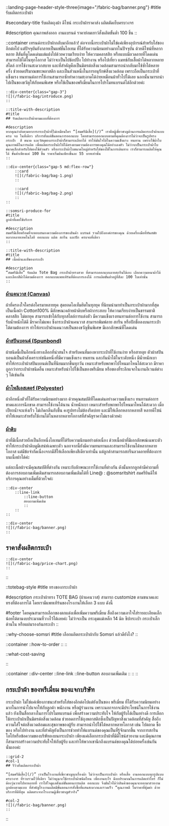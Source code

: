 ::landing-page-header-style-three{image="/fabric-bag/banner.png"}
#title
รับผลิตกระเป๋าผ้า

#secondary-title
รับผลิตถุงผ้า ดีไซน์ กระเป๋าผ้าราคาส่ง ผลิตตัดเย็บครบวงจร

#description
คุณภาพส่งออก งานแบรนด์ ราคาย่อมเยาว์สั่งผลิตขั้นต่ำ 100 ชิ้น
::

::container
<ProseP class="text-center">เทรนด์กระเป๋าผ้ากลับมาอีกแล้ว! ต่อจากนี้กระเป๋าผ้าไม่ใช่แค่เพียงอุปกรณ์สำหรับใส่ของอีกต่อไป แต่ปัจจุบันยังกลายเป็นแฟชั่นไอเทม ที่ได้รับความนิยมอย่างมากในปัจจุบัน ด้วยดีไซน์ที่หลากหลาย สีสันที่ดูโดดเด่นแต่แฝงไปด้วยความเรียบง่าย ให้ความคลาสสิก หรือแบบมีลวดลายที่โดดเด่น สามารถใช้ได้ในทุกโอกาส ไม่ว่าจะเป็นไปช้อปปิ้ง ไปทำงาน หรือไปเที่ยว แมทช์กับเสื้อผ้าได้หลากหลายสไตล์ การใช้งานสะดวกสบาย และที่สำคัญคือเป็นมิตรต่อสิ่งแวดล้อมสามารถนำกลับมาใช้ซ้ำได้หลายครั้ง ช่วยลดปริมาณขยะพลาสติก และเป็นส่วนหนึ่งในการอนุรักษ์สิ่งแวดล้อม เพราะถือเป็นกระเป๋าที่แข็งแรง ทนทานต่อการใช้งานสามารถซักทำความสะอาดได้ง่ายเหมือนผ้าทั่วไปได้เลย นอกนั้นามารถนำไปเป็นของขวัญให้กับคนพิเศษ หรือใช้เป็นของพรีเมี่ยมในการโปรโมทแบรนด์ได้อีกด้วยค่ะ</ProseP>

    ::div-center{class="gap-3"}
    ![](/fabric-bag/introduce.png)
    ::

    ::title-with-description
    #title
    ## รับผลิตกระเป๋าผ้าตามแบบที่ต้องการ

    #description
    หากคุณกำลังตามหาการกระเป๋าผ้าที่ไม่เหมือนใคร “[สมศรีมีเสื้อ](/)” เราคือผู้เชี่ยวชาญด้านการผลิตกระเป๋าผ้าแบบครบ จบ ในที่เดียว บริการตั้งแต่ขั้นตอนการออกแบบ โดยสามารถออกแบบตามที่คุณต้องการไม่ว่าจะเป็นรูปทรงกระเป๋า  สี ขนาด และวัสดุของกระเป๋าผ้าก็สามารถเลือกได้ ทำให้มั่นใจได้ในความแข็งแรง ทนทาน เพราะใช้ผ้าใบคุณภาพดีในการผลิต เพื่อผลิตกระเป๋าผ้าให้ได้ตรงตามความต้องการของคุณได้อย่างลงตัว ไม่ว่าจะเป็นกระเป๋าผ้าใบขนาดเล็กสำหรับใส่ของใช้ส่วนตัว หรือกระเป๋าผ้าใบขนาดใหญ่สำหรับใส่ของใช้ในการเดินทาง เราก็สามารถผลิตให้คุณได้ ขั้นต่ำเพียงแค่ 100 ชิ้น ราคาเริ่มต้นเพียงชิ้นละ 55 บาทเท่านั้น 
    ::

    ::div-center{class="gap-5 md:flex-row"}
        ::card
        ![](/fabric-bag/bag-1.png)
        ::

        ::card
        ![](/fabric-bag/bag-2.png)
        ::
    ::

    ::somsri-produce-for
    #title
    ลูกค้าที่เคยใช้บริการ

    #description
    สมศรีมีเสื้อพร้อมที่จะตอบสนองความต้องการของสินค้า แบรนด์ รวมไปถึงองค์กรของคุณ ด้วยเครื่องมือที่ทันสมัยหลากหลายเทคโนโลยี ออกแบบ ผลิต สกรีน และปัก ครบจบที่เดียว
    ::

    ::title-with-description
    #title
    ## เนื้อผ้าและสีของกระเป๋า 

    #description
    “สมศรีมีเสื้อ” รับผลิต Tote Bag กระเป๋าผ้าทรงสวย ที่สามารถออกแบบลายสกรีนได้เอง เลือกความหนาผ้าได้ และเลือกสีผ้าได้ตามต้องการ ออกแบบแพทเทิร์นที่ต้องการเองได้ การผลิตขั้นต่ำอยู่ที่สีละ 100 ใบเท่านั้น
    ::

### [ผ้าแคนวาส (Canvas)](https://www.youtube.com/watch?v=NWYxjTwmygE)

ผ้าที่ครองใจใครต่อใครมาหลายยุค สุดยอดไอเท็มฮิตในทุกยุค ที่นิยมนำมาทำเป็นกระเป๋าผ้ามากที่สุด เป็นเนื้อผ้า Cotton100% มีลักษณะคล้ายผ้าดิบหรือผ้ากระสอบ ให้ความเรียบง่ายเป็นธรรมชาติ คลาสสิก ไม่ตกยุค สามารถเข้าได้กับทุกสไตล์การแต่งตัว มีความแข็งแรงทนทานต่อการใช้งาน สามารถรับน้ำหนักได้ดี มีราคาไม่แพง ซึ่งกระเป๋าผ้าแคนวาส สามารถพิมพ์ลาย สกรีน หรือปักชื่อลงบนกระเป๋าได้ตามต้องการ ทำให้กระเป๋าผ้าแคนวาสเป็นของขวัญชิ้นพิเศษ มีเอกลักษณ์ที่โดดเด่น

### [ผ้าสปันบอนด์ (Spunbond)](https://th.wikipedia.org/wiki/สปันบอนด์)

ผ้าชนิดนี้เป็นอีกหนึ่งทางเลือกที่น่าสนใจ สำหรับคนที่มองหากระเป๋าที่ใช้งานง่าย หรือสายลุย ตัวผ้าสปันบอนด์เป็นผ้าสังเคราะห์ชนิดหนึ่งที่มีความแข็งแรง ทนทาน และกันน้ำได้ในระดับหนึ่ง มีน้ำหนักเบา ทำให้กระเป๋าผ้าสปันบอนด์เป็นที่นิยมมากขึ้นทุกวัน เหมาะสำหรับพกพาไปไหนมาไหนได้สะดวก มีราคาถูกกว่ากระเป๋าผ้าชนิดอื่น เหมาะสำหรับนำไปใช้เป็นของพรีเมียม หรือของที่ระลึกแจกในงานอีเวนต์ต่าง ๆ ได้เช่นกัน

### [ผ้าโพลีเอสเตอร์ (Polyester)](https://th.wikipedia.org/wiki/พอลิเอสเทอร์)

ผ้าอีกหนึ่งตัวที่ได้รับความนิยมอย่างมาก ด้วยคุณสมบัติที่โดดเด่นอย่างความแข็งแรง ทนทานต่อการขาดและการฉีกขาด สามารถใช้งานได้นาน น้ำหนักเบา เหมาะสำหรับพกพาไปไหนมาไหนได้สะดวก เมื่อเปียกน้ำจะแห้งเร็ว ไม่เกิดกลิ่นอับชื้น คงรูปทรงไม่ต้องรีดบ่อย และมีให้เลือกหลากหลายสี หลายดีไซน์ ทำให้เหมาะสำหรับใช้งานได้ในหลากหลายโอกาสที่สำคัญราคาไม่แรงด้วยค่ะ

### [ผ้าดิบ](https://www.mattcorner.com/what-is-ผ้าดิบ)

ผ้าที่มีเนื้อสวยถือเป็นอีกหนึ่งไอเทมที่ได้รับความนิยมอย่างต่อเนื่อง ด้วยเนื้อผ้าที่มีเอกลักษณ์เฉพาะตัว ทำให้กระเป๋าผ้าดิบดูมีเสน่ห์เฉพาะตัว นอกจากนี้ยังมีความทนทานและสามารถใช้งานได้หลากหลายโอกาส แต่มีข้อจำกัดเนื่องจากมีสีให้เลือกเพียงสีเดียวเท่านั้น แต่ลูกค้าสามารถสกรีนลวดลายที่ต้องการบนเนื้อผ้าได้ค่ะ

แต่ละเนื้อผ้าจะมีคุณสมบัติที่ต่างกัน เหมาะกับลักษณะการใช้งานที่ต่างกัน ดังนั้นหากลูกค้ามีคำถามที่ต้องการสอบถามเพิ่มเติมสามารถสอบถามเพิ่มเติมได้ที่  Line@ : @somsritshirt สมศรียินดีให้บริการคุณอย่างเต็มที่ด้วยใจค่ะ

    ::div-center
        ::line-link
            ::line-button
            สอบถามเพิ่มเติม
            ::
        ::
    ::

    ::div-center
    ![](/fabric-bag/banner.png)
    ::

## ราคาสั่งผลิตกระเป๋า

    ::div-center
    ![](/fabric-bag/price-chart.png)
    ::

::

::totebag-style
#title
ทรงของกระเป๋าผ้า

#description
กระเป๋าผ้าทรง TOTE BAG (ผ้าแคนวาส) สามารถ customize ตามขนาดและทรงที่ต้องการได้ โดยเรามีแพทเทิร์นของโรงงานให้เลือก 3 แบบ ดังนี้

#footer
<ProseH4 as="p" class="text-center !text-white">โดยคุณสามารถเลือกของตกแต่งเพื่อเพิ่มความพรีเมี่ยม สื่อถึงความเอาใจใส่รายละเอียดเล็กน้อยได้ตามงบประมาณที่วางไว้ได้เลยค่ะ ไม่ว่าจะเป็น กระดุมแม่เหล็ก 14 มิล ซิปกระเป๋า กระเป๋าเล็กด้านใน หรือแผ่นรองก้นกระเป๋า</ProseH4>
::

::why-choose-somsri
#title
เลือกผลิตกระเป๋าผ้ากับ Somsri แล้วดียังไง?
::

::container
    ::how-to-order
    ::
::

::what-cost-saving

::

::container
    ::div-center
        ::line-link
            ::line-button
            สอบถามเพิ่มเติม
            ::
        ::
    ::

## กระเป๋าผ้า ของพรีเมี่ยม ของแจกบริษัท

กระเป๋าผ้า ไม่ใช่แค่เพียงภาชนะสำหรับใส่ของอีกต่อไปแต่ยังเป็นของ พรีเมี่ยม ที่ได้รับความนิยมอย่างมากในการนำไปแจกให้กับลูกค้า พนักงาน หรือผู้ร่วมงาน เพราะนอกจากจะมีประโยชน์ในการใช้งานแล้ว ยังเป็นสื่อกลางในการโปรโมทแบรนด์ เพื่อสร้างความประทับใจ ให้กับผู้รับได้เป็นอย่างดี การเลือกใช้กระเป๋าผ้าเป็นมิตรต่อสิ่งแวดล้อม ช่วยลดการใช้ถุงพลาสติกซึ่งเป็นปัญหาสิ่งแวดล้อมที่สำคัญ สื่อถึงความใส่ใจต่อสิ่งแวดล้อมและสุขภาพของผู้รับ สามารถนำไปใช้ได้หลากหลายโอกาส เช่น ไปตลาด ซื้อของ หรือไปทำงาน และที่สำคัญยังเป็นการช่วยทำให้แบรนด์ของคุณเป็นที่รู้จักมากขึ้น จากการสกรีนโลโก้หรือข้อความของบริษัทลงบนกระเป๋าผ้า เพียงแค่เลือกกระเป๋าผ้าที่มีดีไซน์สวยงาม และมีคุณภาพ ก็สามารถสร้างความประทับใจให้กับผู้รับ และทำให้พวกเขานึกถึงแบรนด์ของคุณได้บ่อยครั้งเช่นกันนั่นเองค่ะ

    ::grid-2
    #col-1
    ## รีวิวสั่งผลิตกระเป๋าผ้า

    “[สมศรีมีเสื้อ](/)” เราเป็นโรงงานที่เชี่ยวชาญทุกเรื่องผ้า ไม่ว่าจะเป็นกระเป๋าผ้า หรือเสื้อ งานออกแบบทุกรูปแบบครบวงจร ที่รวบรวมไว้ที่เดียว ไม่ว่าคุณจะใช้กระเป๋าผ้าชนิดไหน เพื่องานอะไร มีงบประมาณในการผลิตเท่าไหร่ ก็ไม่ต้องวุ่นวายไปหาหลายที่ เราใส่ใจดูแลตั้งแต่ขั้นตอนการผลิต ออกแบบ จึงมั่นใจได้ว่าสินค้าของคุณจะออกมาสวยงาม ถูกต้องตามแบบ ที่สำคัญโรงงานผลิตมีขั้นตอนการสั่งซื้อที่แสนสะดวกและรวดเร็ว “คุณภาพดี ในราคาที่คุ้มค่า ด้วยบริการที่ดีที่สุด ผลิตตรงจากโรงงานผู้เชี่ยวชาญตัวจริง” 

    #col-2
    ![](/fabric-bag/banner.png)
    ::
::

